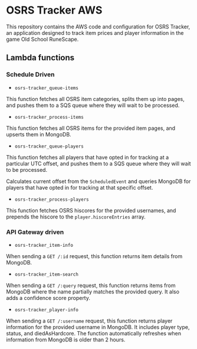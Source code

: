 # OSRS Tracker AWS

This repository contains the AWS code and configuration for OSRS Tracker, an application designed to track item prices
and player information in the game Old School RuneScape.

## Lambda functions

### Schedule Driven

- `osrs-tracker_queue-items`

This function fetches all OSRS item categories, splits them up into pages, and pushes them to a SQS queue where they
will wait to be processed.

- `osrs-tracker_process-items`

This function fetches all OSRS items for the provided item pages, and upserts them in MongoDB.

- `osrs-tracker_queue-players`

This function fetches all players that have opted in for tracking at a particular UTC offset, and pushes them to a SQS
queue where they will wait to be processed.

Calculates current offset from the `ScheduledEvent` and queries MongoDB for players that have opted in for tracking at
that specific offset.

- `osrs-tracker_process-players`

This function fetches OSRS hiscores for the provided usernames, and prepends the hiscore to the `player.hiscoreEntries`
array.

### API Gateway driven

- `osrs-tracker_item-info`

When sending a `GET /:id` request, this function returns item details from MongoDB.

- `osrs-tracker_item-search`

When sending a `GET /:query` request, this function returns items from MongoDB where the name partially matches the
provided query. It also adds a confidence score property.

- `osrs-tracker_player-info`

When sending a `GET /:username` request, this function returns player information for the provided username in MongoDB.
It includes player type, status, and diedAsHardcore. The function automatically refreshes when information from MongoDB
is older than 2 hours.
